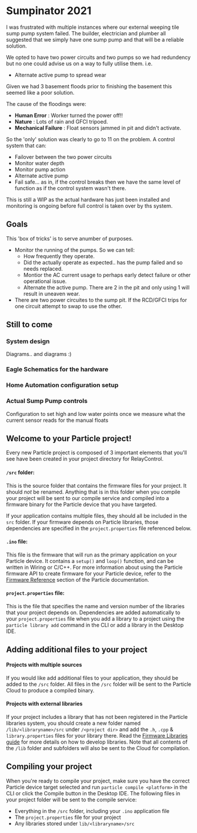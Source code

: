 # Sumpinator 2021

I was frustrated with multiple instances where our external weeping tile sump pump system failed. The builder, electrician and plumber all suggested that we simply have one sump pump and that will be a reliable solution.

We opted to have two power circuits and two pumps so we had redundency but no one could advise us on a way to fully utilise them. i.e.
 * Alternate active pump to spread wear


Given we had 3 basement floods prior to finishing the basement this seemed like a poor solution.

The cause of the floodings were:
 * **Human Error** : Worker turned the power off!!
 * **Nature** : Lots of rain and GFCI tripoed.
 * **Mechanical Failure** : Float sensors jammed in pit and didn't activate.

So the 'only' solution was clearly to go to 11 on the problem. A control system that can:
 * Failover between the two power circuits
 * Monitor water depth
 * Monitor pump action
 * Alternate active pump
 * Fail safe... as in, if the control breaks then we have the same level of function as if the control system wasn't there.

This is still a WIP as the actual hardware has just been installed and monitoring is ongoing before full control is taken over by ths system.

## Goals

This 'box of tricks' is to serve anumber of purposes.

* Monitor the running of the pumps. So we can tell:
  * How frequently they operate.
  * Did the actually operate as expected.. has the pump failed and so needs replaced.
  * Montior the AC current usage to perhaps early detect failure or other operational issue.
  * Alternate the active pump. There are 2 in the pit and only using 1 will result in uneaven wear.
* There are two power circuites to the sump pit. If the RCD/GFCI trips for one circuit attempt to swap to use the other. 

## Still to come

### System design

Diagrams.. and diagrams :)

### Eagle Schematics for the hardware

### Home Automation configuration setup

### Actual Sump Pump controls
Configuration to set high and low water points once we measure what the current sensor reads for the manual floats


## Welcome to your Particle project!

Every new Particle project is composed of 3 important elements that you'll see have been created in your project directory for RelayControl.

#### ```/src``` folder:  
This is the source folder that contains the firmware files for your project. It should *not* be renamed. 
Anything that is in this folder when you compile your project will be sent to our compile service and compiled into a firmware binary for the Particle device that you have targeted.

If your application contains multiple files, they should all be included in the `src` folder. If your firmware depends on Particle libraries, those dependencies are specified in the `project.properties` file referenced below.

#### ```.ino``` file:
This file is the firmware that will run as the primary application on your Particle device. It contains a `setup()` and `loop()` function, and can be written in Wiring or C/C++. For more information about using the Particle firmware API to create firmware for your Particle device, refer to the [Firmware Reference](https://docs.particle.io/reference/firmware/) section of the Particle documentation.

#### ```project.properties``` file:  
This is the file that specifies the name and version number of the libraries that your project depends on. Dependencies are added automatically to your `project.properties` file when you add a library to a project using the `particle library add` command in the CLI or add a library in the Desktop IDE.

## Adding additional files to your project

#### Projects with multiple sources
If you would like add additional files to your application, they should be added to the `/src` folder. All files in the `/src` folder will be sent to the Particle Cloud to produce a compiled binary.

#### Projects with external libraries
If your project includes a library that has not been registered in the Particle libraries system, you should create a new folder named `/lib/<libraryname>/src` under `/<project dir>` and add the `.h`, `.cpp` & `library.properties` files for your library there. Read the [Firmware Libraries guide](https://docs.particle.io/guide/tools-and-features/libraries/) for more details on how to develop libraries. Note that all contents of the `/lib` folder and subfolders will also be sent to the Cloud for compilation.

## Compiling your project

When you're ready to compile your project, make sure you have the correct Particle device target selected and run `particle compile <platform>` in the CLI or click the Compile button in the Desktop IDE. The following files in your project folder will be sent to the compile service:

- Everything in the `/src` folder, including your `.ino` application file
- The `project.properties` file for your project
- Any libraries stored under `lib/<libraryname>/src`
